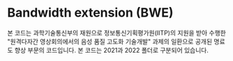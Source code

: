 # Bandwidth extension (BWE)
본 코드는 과학기술통신부의 재원으로 정보통신기획평가원(IITP)의 지원을 받아 수행한 "원격다자간 영상회의에서의 음성 품질 고도화 기술개발" 과제의 일환으로 공개된 명료도 향상 부문의 코드입니다. 본 코드는 2021과 2022 폴더로 구분되어 있습니다.
